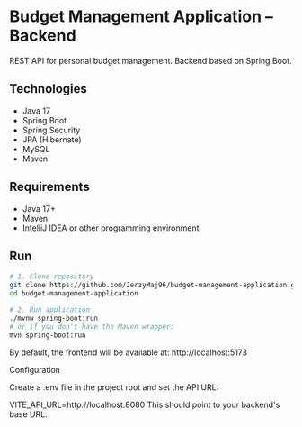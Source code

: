 # Budget Management Application – Backend

REST API for personal budget management. Backend based on Spring Boot.

## Technologies

- Java 17
- Spring Boot
- Spring Security
- JPA (Hibernate)
- MySQL 
- Maven

## Requirements

- Java 17+
- Maven
- IntelliJ IDEA or other programming environment

## Run

```bash
# 1. Clone repository
git clone https://github.com/JerzyMaj96/budget-management-application.git
cd budget-management-application

# 2. Run application
./mvnw spring-boot:run
# or if you don't have the Maven wrapper:
mvn spring-boot:run

```
By default, the frontend will be available at:
http://localhost:5173

Configuration

Create a .env file in the project root and set the API URL:

VITE_API_URL=http://localhost:8080
This should point to your backend's base URL.


